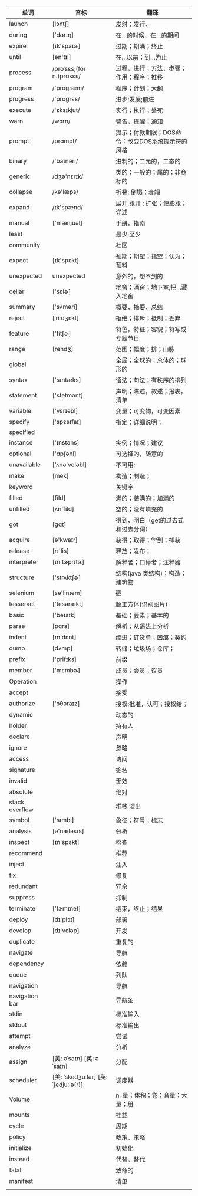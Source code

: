 | 单词           | 音标                                 | 翻译                                             |
| -------------- | ------------------------------------ | ------------------------------------------------ |
| launch         | [lɔntʃ]                              | 发射；发行，                                     |
| during         | ['dʊrɪŋ]                             | 在…的时候，在…的期间                             |
| expire         | [ɪk'spaɪɚ]                           | 过期；期满；终止                                 |
| until          | [ən'tɪl]                             | 在…以前；到…为止                                 |
| process        | /proˈsɛs;(for n.)prɑsɛs/             | 过程，进行；方法，步骤；作用；程序；推移         |
| program        | /'proɡræm/                           | 程序；计划；大纲                                 |
| progress       | /'prɑɡrɛs/                           | 进步;发展;前进                                   |
| execute        | /'ɛksɪkjut/                          | 实行；执行；处死                                 |
| warn           | /wɔrn/                               | 警告，提醒；通知                                 |
| prompt         | /prɑmpt/                             | 提示；付款期限；DOS命令：改变DOS系统提示符的风格 |
| binary         | /'baɪnəri/                           | 进制的；二元的，二态的                           |
| generic        | /dʒə'nɛrɪk/                          | 类的；一般的；属的；非商标的                     |
| collapse       | /kə'læps/                            | 折叠;  倒塌；衰竭                                |
| expand         | /ɪk'spænd/                           | 展开,张开 ; 扩张；使膨胀；详述                   |
| manual         | ['mænjuəl]                           | 手册，指南                                       |
| least          |                                      | 最少;至少                                        |
| community      |                                      | 社区                                             |
| expect         | [ɪk'spɛkt]                           | 预期；期望；指望；认为；预料                     |
| unexpected     | unexpected                           | 意外的，想不到的                                 |
| cellar         | ['sɛlɚ]                              | 地窖；酒窖；地下室;把…藏入地窖                   |
| summary        | ['sʌməri]                            | 概要，摘要，总结                                 |
| reject         | [ˈriːdʒɛkt]                          | 拒绝；排斥；抵制；丢弃                           |
| feature        | ['fitʃɚ]                             | 特色，特征；容貌；特写或专题节目                 |
| range          | [rendʒ]                              | 范围；幅度；排；山脉                             |
| global         |                                      | 全局；全球的；总体的；球形的                     |
| syntax         | ['sɪntæks]                           | 语法；句法；有秩序的排列                         |
| statement      | ['stetmənt]                          | 声明；陈述，叙述；报表，清单                     |
| variable       | ['vɛrɪəbl]                           | 变量；可变物，可变因素                           |
| specify        | ['spɛsɪfaɪ]                          | 指定；详细说明；                                 |
| specified      |                                      |                                                  |
| instance       | ['ɪnstəns]                           | 实例；情况；建议                                 |
| optional       | ['ɑpʃənl]                            | 可选择的，随意的                                 |
| unavailable    | ['ʌnə'veləbl]                        | 不可用;                                          |
| make           | [mek]                                | 构造；制造；                                     |
| keyword        |                                      | 关键字                                           |
| filled         | [fild]                               | 满的；装满的；加满的                             |
| unfilled       | [ʌn'fild]                            | 空的；没有填充的                                 |
| got            | [ɡɑt]                                | 得到，明白（get的过去式和过去分词）              |
| acquire        | [ə'kwaɪr]                            | 获得；取得；学到；捕获                           |
| release        | [rɪ'lis]                             | 释放；发布；                                     |
| interpreter    | [ɪn'tɝprɪtɚ]                         | 解释者；口译者；注释器                           |
| structure      | ['strʌktʃɚ]                          | 结构(java 类结构)；构造；建筑物                  |
| selenium       | [sə'linɪəm]                          | 硒                                               |
| tesseract      | ['tesərækt]                          | 超正方体(识别图片)                               |
| basic          | ['beɪsɪk]                            | 基础；要素；基本的                               |
| parse          | [pɑrs]                               | 解析；从语法上分析                               |
| indent         | [ɪn'dɛnt]                            | 缩进；订货单；凹痕；契约                         |
| dump           | [dʌmp]                               | 转储；垃圾场；仓库；                             |
| prefix         | ['prifɪks]                           | 前缀                                             |
| member         | ['mɛmbɚ]                             | 成员；会员；议员                                 |
| Operation      |                                      | 操作                                             |
| accept         |                                      | 接受                                             |
| authorize      | ['ɔθəraɪz]                           | 授权;批准，认可；授权给；                        |
| dynamic        |                                      | 动态的                                           |
| holder         |                                      | 持有人                                           |
| declare        |                                      | 声明                                             |
| ignore         |                                      | 忽略                                             |
| access         |                                      | 访问                                             |
| signature      |                                      | 签名                                             |
| invalid        |                                      | 无效                                             |
| absolute       |                                      | 绝对                                             |
| stack overflow |                                      | 堆栈 溢出                                        |
| symbol         | ['sɪmbl]                             | 象征；符号；标志                                 |
| analysis       | [ə'næləsɪs]                          | 分析                                             |
| inspect        | [ɪn'spɛkt]                           | 检查                                             |
| recommend      |                                      | 推荐                                             |
| inject         |                                      | 注入                                             |
| fix            |                                      | 修复                                             |
| redundant      |                                      | 冗佘                                             |
| suppress       |                                      | 抑制                                             |
| terminate      | ['tɝmɪnet]                           | 结束，终止；结果                                 |
| deploy         | [dɪ'plɔɪ]                            | 部署                                             |
| develop        | [dɪ'vɛləp]                           | 开发                                             |
| duplicate      |                                      | 重复的                                           |
| navigate       |                                      | 导航                                             |
| dependency     |                                      | 依赖                                             |
| queue          |                                      | 列队                                             |
| navigation     |                                      | 导航                                             |
| navigation bar |                                      | 导航条                                           |
| stdin          |                                      | 标准输入                                         |
| stdout         |                                      | 标准输出                                         |
| attempt        |                                      | 尝试                                             |
| analyze        |                                      | 分析                                             |
| assign         | [美: əˈsaɪn] [英: əˈsaɪn]            | 分配                                             |
| scheduler      | [美: ˈskedʒuːlər] [英: ˈʃedjuːlə(r)] | 调度器                                           |
| Volume         |                                      | n. 量；体积；卷；音量；大量；册                  |
| mounts         |                                      | 挂载                                             |
| cycle          |                                      | 周期                                             |
| policy         |                                      | 政策、策略                                       |
| initialize     |                                      | 初始化                                           |
| instead        |                                      | 代替，替代                                       |
| fatal          |                                      | 致命的                                           |
| manifest       |                                      | 清单                                             |
|                |                                      |                                                  |
